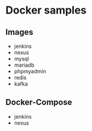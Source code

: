# Docker samples 

## Images 
- jenkins
- nexus
- mysql
- mariadb
- phpmyadmin
- redis
- kafka

## Docker-Compose 
 - jenkins
 - nexus
